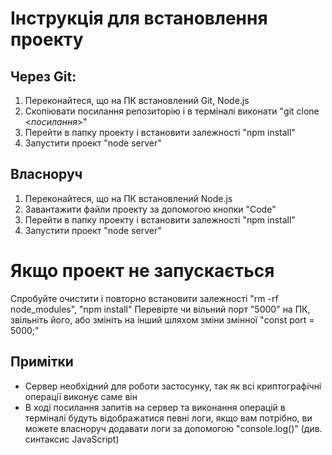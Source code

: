 # Інструкція для встановлення проекту

## Через Git:
1. Переконайтеся, що на ПК встановлений Git, Node.js
2. Скопіювати посилання репозиторію і в терміналі виконати "git clone <*посилання*>"
3. Перейти в папку проекту і встановити залежності "npm install"
4. Запустити проект "node server"

## Власноруч
1. Переконайтеся, що на ПК встановлений Node.js
2. Завантажити файли проекту за допомогою кнопки "Code"
3. Перейти в папку проекту і встановити залежності "npm install"
4. Запустити проект "node server"

# Якщо проект не запускається
Спробуйте очистити і повторно встановити залежності "rm -rf node_modules", "npm install"
Перевірте чи вільний порт "5000" на ПК, звільніть його, або змініть на інший шляхом зміни змінної "const port = 5000;"

## Примітки
- Сервер необхідний для роботи застосунку, так як всі криптографічні операції виконує саме він
- В ході посилання запитів на сервер та виконання операцій в терміналі будуть відображатися певні логи, 
якщо вам потрібно, ви можете власноруч додавати логи за допомогою "console.log()" (див. синтаксис JavaScript)
